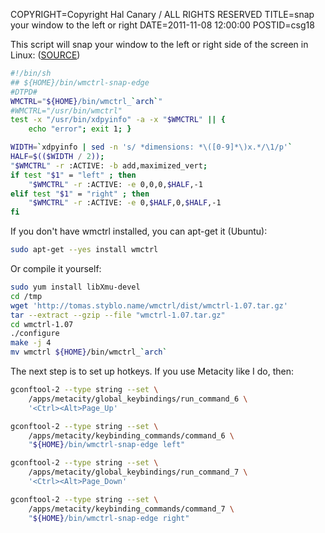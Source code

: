 COPYRIGHT=Copyright Hal Canary / ALL RIGHTS RESERVED
TITLE=snap your window to the left or right
DATE=2011-11-08 12:00:00
POSTID=csg18

This script will snap your window to the left or right side of the screen in Linux: ([SOURCE](http://www.techsupportalert.com/content/ubuntu-tips-and-tricks.htm#Enable-Aero-Snap))

    
```sh
#!/bin/sh
## ${HOME}/bin/wmctrl-snap-edge
#DTPD#
WMCTRL="${HOME}/bin/wmctrl_`arch`"
#WMCTRL="/usr/bin/wmctrl"
test -x "/usr/bin/xdpyinfo" -a -x "$WMCTRL" || {
    echo "error"; exit 1; }

WIDTH=`xdpyinfo | sed -n 's/ *dimensions: *\([0-9]*\)x.*/\1/p'`
HALF=$(($WIDTH / 2));
"$WMCTRL" -r :ACTIVE: -b add,maximized_vert;
if test "$1" = "left" ; then
	"$WMCTRL" -r :ACTIVE: -e 0,0,0,$HALF,-1
elif test "$1" = "right" ; then
	"$WMCTRL" -r :ACTIVE: -e 0,$HALF,0,$HALF,-1
fi
```
    

If you don't have wmctrl installed, you can apt-get it (Ubuntu):

```sh
sudo apt-get --yes install wmctrl
```

Or compile it yourself:

    
```sh
sudo yum install libXmu-devel
cd /tmp
wget 'http://tomas.styblo.name/wmctrl/dist/wmctrl-1.07.tar.gz'
tar --extract --gzip --file "wmctrl-1.07.tar.gz"
cd wmctrl-1.07
./configure
make -j 4
mv wmctrl ${HOME}/bin/wmctrl_`arch`
```
    

The next step is to set up hotkeys. If you use Metacity like I do, then:

    
```sh
gconftool-2 --type string --set \
	/apps/metacity/global_keybindings/run_command_6 \
	'<Ctrl><Alt>Page_Up'

gconftool-2 --type string --set \
	/apps/metacity/keybinding_commands/command_6 \
	"${HOME}/bin/wmctrl-snap-edge left"

gconftool-2 --type string --set \
	/apps/metacity/global_keybindings/run_command_7 \
	'<Ctrl><Alt>Page_Down'

gconftool-2 --type string --set \
	/apps/metacity/keybinding_commands/command_7 \
	"${HOME}/bin/wmctrl-snap-edge right"
```
